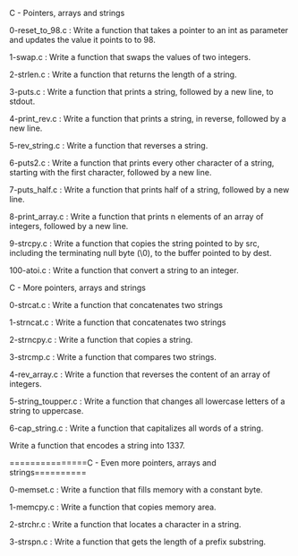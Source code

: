 C - Pointers, arrays and strings

0-reset_to_98.c : Write a function that takes a pointer to an int as parameter and updates the value it points to to 98.

1-swap.c : Write a function that swaps the values of two integers.

2-strlen.c : Write a function that returns the length of a string.

3-puts.c : Write a function that prints a string, followed by a new line, to stdout.

4-print_rev.c : Write a function that prints a string, in reverse, followed by a new line.

5-rev_string.c : Write a function that reverses a string.

6-puts2.c : Write a function that prints every other character of a string, starting with the first character, followed by a new line.

7-puts_half.c : Write a function that prints half of a string, followed by a new line.

8-print_array.c : Write a function that prints n elements of an array of integers, followed by a new line.

9-strcpy.c : Write a function that copies the string pointed to by src, including the terminating null byte (\0), to the buffer pointed to by dest.

100-atoi.c : Write a function that convert a string to an integer.

C - More pointers, arrays and strings

0-strcat.c : Write a function that concatenates two strings

1-strncat.c : Write a function that concatenates two strings

2-strncpy.c : Write a function that copies a string.

3-strcmp.c : Write a function that compares two strings.

4-rev_array.c : Write a function that reverses the content of an array of integers.

5-string_toupper.c : Write a function that changes all lowercase letters of a string to uppercase.

6-cap_string.c : Write a function that capitalizes all words of a string.

Write a function that encodes a string into 1337.



===============C - Even more pointers, arrays and strings==========

0-memset.c : Write a function that fills memory with a constant byte.

1-memcpy.c : Write a function that copies memory area.

2-strchr.c : Write a function that locates a character in a string.

3-strspn.c : Write a function that gets the length of a prefix substring.
